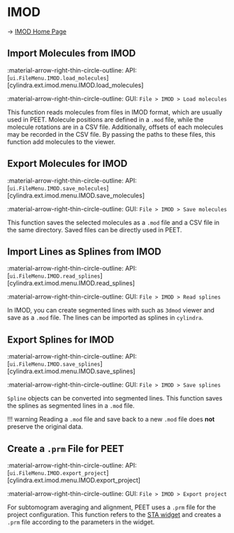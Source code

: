 # IMOD

&rarr; [IMOD Home Page](https://bio3d.colorado.edu/imod/)

## Import Molecules from IMOD

:material-arrow-right-thin-circle-outline: API: [`ui.FileMenu.IMOD.load_molecules`][cylindra.ext.imod.menu.IMOD.load_molecules]

:material-arrow-right-thin-circle-outline: GUI: `File > IMOD > Load molecules`

This function reads molecules from files in IMOD format, which are usually used in PEET.
Molecule positions are defined in a `.mod` file, while the molecule rotations are in a
CSV file. Additionally, offsets of each molecules may be recorded in the CSV file. By
passing the paths to these files, this function add molecules to the viewer.

## Export Molecules for IMOD

:material-arrow-right-thin-circle-outline: API: [`ui.FileMenu.IMOD.save_molecules`][cylindra.ext.imod.menu.IMOD.save_molecules]

:material-arrow-right-thin-circle-outline: GUI: `File > IMOD > Save molecules`

This function saves the selected molecules as a `.mod` file and a CSV file in the same
directory. Saved files can be directly used in PEET.

## Import Lines as Splines from IMOD

:material-arrow-right-thin-circle-outline: API: [`ui.FileMenu.IMOD.read_splines`][cylindra.ext.imod.menu.IMOD.read_splines]

:material-arrow-right-thin-circle-outline: GUI: `File > IMOD > Read splines`

In IMOD, you can create segmented lines with such as `3dmod` viewer and save as a
`.mod` file. The lines can be imported as splines in `cylindra`.

## Export Splines for IMOD

:material-arrow-right-thin-circle-outline: API: [`ui.FileMenu.IMOD.save_splines`][cylindra.ext.imod.menu.IMOD.save_splines]

:material-arrow-right-thin-circle-outline: GUI: `File > IMOD > Save splines`

`Spline` objects can be converted into segmented lines. This function saves the splines
as segmented lines in a `.mod` file.

!!! warning
    Reading a `.mod` file and save back to a new `.mod` file does **not** preserve the
    original data.

## Create a `.prm` File for PEET

:material-arrow-right-thin-circle-outline: API: [`ui.FileMenu.IMOD.export_project`][cylindra.ext.imod.menu.IMOD.export_project]

:material-arrow-right-thin-circle-outline: GUI: `File > IMOD > Export project`

For subtomogram averaging and alignment, PEET uses a `.prm` file for the project
configuration. This function refers to the [STA widget](../alignment/index.md) and
creates a `.prm` file according to the parameters in the widget.

